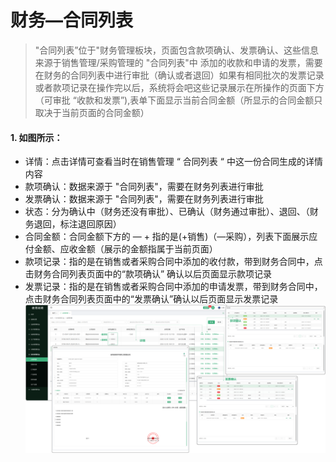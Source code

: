 # 财务—合同列表

> "合同列表”位于"财务管理板块，页面包含款项确认、发票确认、这些信息来源于销售管理/采购管理的 "合同列表"中 添加的收款和申请的发票，需要在财务的合同列表中进行审批（确认或者退回）如果有相同批次的发票记录或者款项记录在操作完以后，系统将会吧这些记录展示在所操作的页面下方（可审批 “收款和发票”),表单下面显示当前合同金额（所显示的合同金额只取决于当前页面的合同金额）

#### 1. 如图所示：
* 详情：点击详情可查看当时在销售管理 “ 合同列表 “ 中这一份合同生成的详情内容
* 款项确认：数据来源于 "合同列表"，需要在财务列表进行审批
* 发票确认：数据来源于 "合同列表"，需要在财务列表进行审批
* 状态：分为确认中（财务还没有审批）、已确认（财务通过审批）、退回、（财务退回，标注退回原因）
* 合同金额：合同金额下方的 — + 指的是(+销售)（—采购），列表下面展示应付金额、应收金额（展示的金额指属于当前页面）
* 款项记录：指的是在销售或者采购合同中添加的收付款，带到财务合同中，点击财务合同列表页面中的“款项确认” 确认以后页面显示款项记录
* 发票记录：指的是在销售或者采购合同中添加的申请发票，带到财务合同中，点击财务合同列表页面中的“发票确认”确认以后页面显示发票记录
![如图所示](../file/cwht.png)

